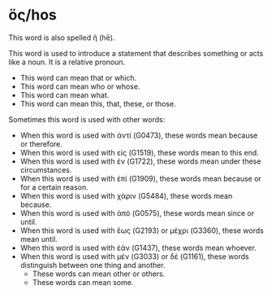 # ὅς/hos
This word is also spelled ἥ (hē).

This word is used to introduce a statement that describes something or acts like a noun. It is a relative pronoun. 

* This word can mean that or which. 
* This word can mean who or whose.
* This word can mean what. 
* This word can mean this, that, these, or those. 

Sometimes this word is used with other words:

* When this word is used with ἀντί (G0473), these words mean because or therefore.
* When this word is used with εἰς (G1519), these words mean to this end. 
* When this word is used with ἐν (G1722), these words mean under these circumstances. 
* When this word is used with ἐπί (G1909), these words mean because or for a certain reason. 
* When this word is used with χάριν (G5484), these words mean because. 
* When this word is used with ἀπό (G0575), these words mean since or until. 
* When this word is used with ἕως (G2193) or μέχρι (G3360), these words mean until. 
* When this word is used with ἐάν (G1437), these words mean whoever. 
* When this word is used with μέν (G3033)  or δέ (G1161), these words distinguish between one thing and another.
    * These words can mean other or others.
    * These words can mean some.
